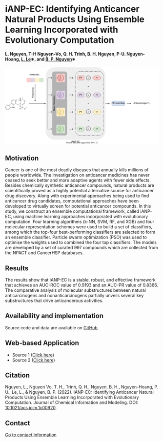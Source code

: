 # iANP-EC: Identifying Anticancer Natural Products Using Ensemble Learning Incorporated with Evolutionary Computation

#### L. Nguyen, T-H Nguyen-Vo, Q. H. Trinh, B. H. Nguyen, P-U. Nguyen-Hoang, [L. Le](http://cbc.bio.hcmiu.edu.vn/)∗, and [B. P. Nguyen](https://homepages.ecs.vuw.ac.nz/~nguyenb5/about.html)∗

![alt text](https://github.com/mldlproject/2021-iANP-EC/blob/main/iANP-EC_abs.svg)

## Motivation
Cancer is one of the most deadly diseases that annually kills millions of people worldwide. The investigation on anticancer medicines has 
never ceased to seek better and more adaptive agents with fewer side effects. Besides chemically synthetic anticancer compounds, natural products 
are scientifically proved as a highly potential alternative source for anticancer drug discovery. Along with experimental approaches being used to 
find anticancer drug candidates, computational approaches have been developed to virtually screen for potential anticancer compounds. In this study, 
we construct an ensemble computational framework, called iANP-EC, using machine learning approaches incorporated with evolutionary computation. Four 
learning algorithms (k-NN, SVM, RF, and XGB) and four molecular representation schemes were used to build a set of classifiers, among which the top-four 
best-performing classifiers are selected to form an ensemble classifier. Particle swarm optimization (PSO) was used to optimise the weights used to 
combined the four top classifiers. The models are developed by a set of curated 997 compounds which are collected from the NPACT and CancerHSP databases. 

## Results
The results show that iANP-EC is a stable, robust, and effective framework that achieves an AUC-ROC value of 0.9193 and an AUC-PR value 
of 0.8366. The comparative analysis of molecular substructures between natural anticarcinogens and nonanticarcinogens partially unveils 
several key substructures that drive anticancerous activities. 

## Availability and implementation
Source code and data are available on [GitHub](https://github.com/mldlproject/2021-iANP-EC).

## Web-based Application
- Source 1 ([Click here](http://14.231.244.182:8001/))
- Source 2 ([Click here](http://192.168.1.7:8001/))

## Citation
Nguyen, L., Nguyen Vo, T. H., Trinh, Q. H., Nguyen, B. H., Nguyen-Hoang, P. U., Le, L., & Nguyen, B. P. (2022). iANP-EC: Identifying Anticancer Natural Products Using Ensemble Learning Incorporated with Evolutionary Computation. Journal of Chemical Information and Modeling. DOI: [10.1021/acs.jcim.1c00920](https://pubs.acs.org/doi/10.1021/acs.jcim.1c00920).

## Contact 
[Go to contact information](https://homepages.ecs.vuw.ac.nz/~nguyenb5/contact.html)

